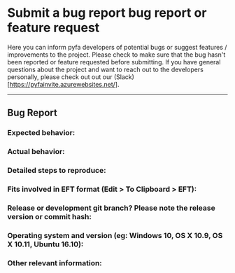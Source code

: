 # Submit a bug report bug report or feature request

Here you can inform pyfa developers of potential bugs or suggest features / improvements to the project. Please check
to make sure that the bug hasn't been reported or feature requested before submitting. If you have general questions
about the project and want to reach out to the developers personally, please check out out our (Slack)
[https://pyfainvite.azurewebsites.net/].

---

## Bug Report


### Expected behavior:


### Actual behavior:


### Detailed steps to reproduce:


### Fits involved in EFT format (Edit > To Clipboard > EFT):


### Release or development git branch? Please note the release version or commit hash:


### Operating system and version (eg: Windows 10, OS X 10.9, OS X 10.11, Ubuntu 16.10):


### Other relevant information:

